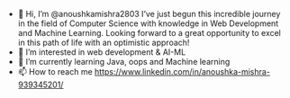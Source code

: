 - 👋 Hi, I’m @anoushkamishra2803
I’ve just begun this incredible journey in the field of Computer Science with knowledge in Web Development and Machine Learning. Looking forward to a great opportunity to excel in this path of life with an optimistic approach!
- 👀 I’m interested in web development & AI-ML
- 🌱 I’m currently learning Java, oops and Machine learning 
- 📫 How to reach me https://www.linkedin.com/in/anoushka-mishra-939345201/
<!---
anoushkamishra2803/anoushkamishra2803 is a ✨ special ✨ repository because its `README.md` (this file) appears on your GitHub profile.
You can click the Preview link to take a look at your changes.
--->
